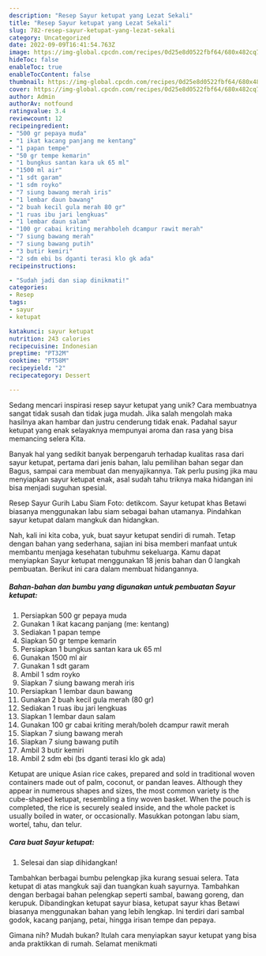 ```yaml
---
description: "Resep Sayur ketupat yang Lezat Sekali"
title: "Resep Sayur ketupat yang Lezat Sekali"
slug: 782-resep-sayur-ketupat-yang-lezat-sekali
category: Uncategorized
date: 2022-09-09T16:41:54.763Z
image: https://img-global.cpcdn.com/recipes/0d25e8d0522fbf64/680x482cq70/sayur-ketupat-foto-resep-utama.jpg
hideToc: false
enableToc: true
enableTocContent: false
thumbnail: https://img-global.cpcdn.com/recipes/0d25e8d0522fbf64/680x482cq70/sayur-ketupat-foto-resep-utama.jpg
cover: https://img-global.cpcdn.com/recipes/0d25e8d0522fbf64/680x482cq70/sayur-ketupat-foto-resep-utama.jpg
author: Admin
authorAv: notfound
ratingvalue: 3.4
reviewcount: 12
recipeingredient:
- "500 gr pepaya muda"
- "1 ikat kacang panjang me kentang"
- "1 papan tempe"
- "50 gr tempe kemarin"
- "1 bungkus santan kara uk 65 ml"
- "1500 ml air"
- "1 sdt garam"
- "1 sdm royko"
- "7 siung bawang merah iris"
- "1 lembar daun bawang"
- "2 buah kecil gula merah 80 gr"
- "1 ruas ibu jari lengkuas"
- "1 lembar daun salam"
- "100 gr cabai kriting merahboleh dcampur rawit merah"
- "7 siung bawang merah"
- "7 siung bawang putih"
- "3 butir kemiri"
- "2 sdm ebi bs dganti terasi klo gk ada"
recipeinstructions:

- "Sudah jadi dan siap dinikmati!"
categories:
- Resep
tags:
- sayur
- ketupat

katakunci: sayur ketupat 
nutrition: 243 calories
recipecuisine: Indonesian
preptime: "PT32M"
cooktime: "PT58M"
recipeyield: "2"
recipecategory: Dessert

---
```





Sedang mencari inspirasi resep sayur ketupat yang unik? Cara membuatnya sangat tidak susah dan tidak juga mudah. Jika salah mengolah maka hasilnya akan hambar dan justru cenderung tidak enak. Padahal sayur ketupat yang enak selayaknya mempunyai aroma dan rasa yang bisa memancing selera Kita.





Banyak hal yang sedikit banyak berpengaruh terhadap kualitas rasa dari sayur ketupat, pertama dari jenis bahan, lalu pemilihan bahan segar dan Bagus, sampai cara membuat dan menyajikannya. Tak perlu pusing jika mau menyiapkan sayur ketupat enak,      asal sudah tahu triknya maka hidangan ini bisa menjadi suguhan spesial.














Resep Sayur Gurih Labu Siam Foto: detikcom. Sayur ketupat khas Betawi biasanya menggunakan labu siam sebagai bahan utamanya. Pindahkan sayur ketupat dalam mangkuk dan hidangkan.






Nah, kali ini kita coba, yuk, buat sayur ketupat sendiri di rumah. Tetap dengan bahan yang sederhana, sajian ini bisa memberi manfaat untuk membantu menjaga kesehatan tubuhmu sekeluarga. Kamu dapat menyiapkan Sayur ketupat menggunakan 18 jenis bahan dan 0 langkah pembuatan. Berikut ini cara dalam membuat hidangannya.

<!--inarticleads1-->

##### Bahan-bahan dan bumbu yang digunakan untuk pembuatan Sayur ketupat:

1. Persiapkan 500 gr pepaya muda
1. Gunakan 1 ikat kacang panjang (me: kentang)
1. Sediakan 1 papan tempe
1. Siapkan 50 gr tempe kemarin
1. Persiapkan 1 bungkus santan kara uk 65 ml
1. Gunakan 1500 ml air
1. Gunakan 1 sdt garam
1. Ambil 1 sdm royko
1. Siapkan 7 siung bawang merah iris
1. Persiapkan 1 lembar daun bawang
1. Gunakan 2 buah kecil gula merah (80 gr)
1. Sediakan 1 ruas ibu jari lengkuas
1. Siapkan 1 lembar daun salam
1. Gunakan 100 gr cabai kriting merah/boleh dcampur rawit merah
1. Siapkan 7 siung bawang merah
1. Siapkan 7 siung bawang putih
1. Ambil 3 butir kemiri
1. Ambil 2 sdm ebi (bs dganti terasi klo gk ada)


Ketupat are unique Asian rice cakes, prepared and sold in traditional woven containers made out of palm, coconut, or pandan leaves. Although they appear in numerous shapes and sizes, the most common variety is the cube-shaped ketupat, resembling a tiny woven basket. When the pouch is completed, the rice is securely sealed inside, and the whole packet is usually boiled in water, or occasionally. Masukkan potongan labu siam, wortel, tahu, dan telur. 

<!--inarticleads2-->

##### Cara buat Sayur ketupat:


1. Selesai dan siap dihidangkan!

Tambahkan berbagai bumbu pelengkap jika kurang sesuai selera. Tata ketupat di atas mangkuk saji dan tuangkan kuah sayurnya. Tambahkan dengan berbagai bahan pelengkap seperti sambal, bawang goreng, dan kerupuk. Dibandingkan ketupat sayur biasa, ketupat sayur khas Betawi biasanya menggunakan bahan yang lebih lengkap. Ini terdiri dari sambal godok, kacang panjang, petai, hingga irisan tempe dan pepaya. 

Gimana nih? Mudah bukan? Itulah cara menyiapkan sayur ketupat yang bisa anda praktikkan di rumah. Selamat menikmati
